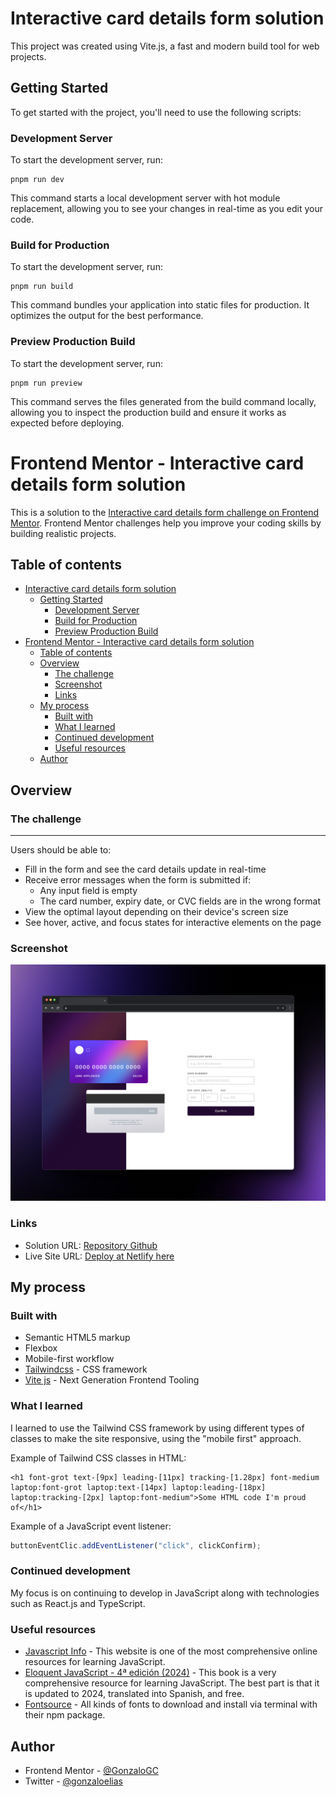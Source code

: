 # Interactive card details form solution

This project was created using Vite.js, a fast and modern build tool for web projects.

## Getting Started

To get started with the project, you'll need to use the following scripts:

### Development Server

To start the development server, run:
```
pnpm run dev
```
This command starts a local development server with hot module replacement, allowing you to see your changes in real-time as you edit your code.
### Build for Production

To start the development server, run:
```
pnpm run build
```
This command bundles your application into static files for production. It optimizes the output for the best performance.
### Preview Production Build

To start the development server, run:
```
pnpm run preview
```
This command serves the files generated from the build command locally, allowing you to inspect the production build and ensure it works as expected before deploying.

# Frontend Mentor - Interactive card details form solution

This is a solution to the [Interactive card details form challenge on Frontend Mentor](https://www.frontendmentor.io/challenges/interactive-card-details-form-XpS8cKZDWw). Frontend Mentor challenges help you improve your coding skills by building realistic projects. 

## Table of contents

- [Interactive card details form solution](#interactive-card-details-form-solution)
  - [Getting Started](#getting-started)
    - [Development Server](#development-server)
    - [Build for Production](#build-for-production)
    - [Preview Production Build](#preview-production-build)
- [Frontend Mentor - Interactive card details form solution](#frontend-mentor---interactive-card-details-form-solution)
  - [Table of contents](#table-of-contents)
  - [Overview](#overview)
    - [The challenge](#the-challenge)
    - [Screenshot](#screenshot)
    - [Links](#links)
  - [My process](#my-process)
    - [Built with](#built-with)
    - [What I learned](#what-i-learned)
    - [Continued development](#continued-development)
    - [Useful resources](#useful-resources)
  - [Author](#author)

## Overview

### The challenge
********
Users should be able to:

- Fill in the form and see the card details update in real-time
- Receive error messages when the form is submitted if:
  - Any input field is empty
  - The card number, expiry date, or CVC fields are in the wrong format
- View the optimal layout depending on their device's screen size
- See hover, active, and focus states for interactive elements on the page

### Screenshot

![](/src/images/screenShot-form-card-bank.jpg)

### Links

- Solution URL: [Repository Github](https://github.com/GonzaloGC/Interactive-card-form-vitejs)
- Live Site URL: [Deploy at Netlify here](https://cool-gnome-c5ca12.netlify.app/)

## My process

### Built with

- Semantic HTML5 markup
- Flexbox
- Mobile-first workflow
- [Tailwindcss](https://tailwindcss.com/) - CSS framework
- [Vite js](https://vitejs.dev/) - Next Generation Frontend Tooling
  
### What I learned

I learned to use the Tailwind CSS framework by using different types of classes to make the site responsive, using the "mobile first" approach.

Example of Tailwind CSS classes in HTML:

```html-Tailwind CSS
<h1 font-grot text-[9px] leading-[11px] tracking-[1.28px] font-medium laptop:font-grot laptop:text-[14px] laptop:leading-[18px] laptop:tracking-[2px] laptop:font-medium">Some HTML code I'm proud of</h1>
```
Example of a JavaScript event listener:
```js
buttonEventClic.addEventListener("click", clickConfirm);
```

### Continued development

My focus is on continuing to develop in JavaScript along with technologies such as React.js and TypeScript.

### Useful resources

- [Javascript Info](https://es.javascript.info/) - This website is one of the most comprehensive online resources for learning JavaScript.
- [Eloquent JavaScript - 4ª edición (2024)](https://eloquent-javascript-es.vercel.app/) - This book is a very comprehensive resource for learning JavaScript. The best part is that it is updated to 2024, translated into Spanish, and free.
- [Fontsource](https://fontsource.org/) - All kinds of fonts to download and install via terminal with their npm package.

## Author

- Frontend Mentor - [@GonzaloGC](https://www.frontendmentor.io/profile/GonzaloGC)
- Twitter - [@gonzaloelias](https://twitter.com/gonzaloelias)